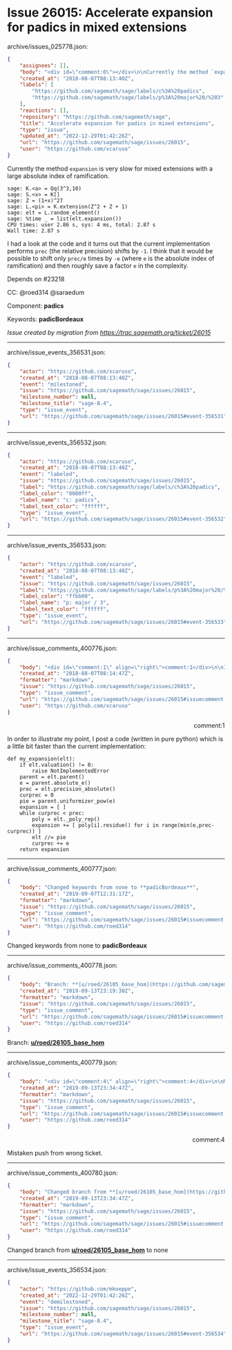 # Issue 26015: Accelerate expansion for padics in mixed extensions

archive/issues_025778.json:
```json
{
    "assignees": [],
    "body": "<div id=\"comment:0\"></div>\n\nCurrently the method `expansion` is very slow for mixed extensions with a large absolute index of ramification.\n\n```\nsage: K.<a> = Qq(3^3,10)\nsage: S.<x> = K[]\nsage: Z = (1+x)^27\nsage: L.<pi> = K.extension(Z^2 + Z + 1)\nsage: elt = L.random_element()\nsage: %time _ = list(elt.expansion())\nCPU times: user 2.86 s, sys: 4 ms, total: 2.87 s\nWall time: 2.87 s\n```\n\nI had a look at the code and it turns out that the current implementation performs `prec` (the relative precision) shifts by `-1`. I think that it would be possible to shift only `prec/e` times by `-e` (where `e` is the absolute index of ramification) and then roughly save a factor `e` in the complexity.\n\nDepends on #23218\n\nCC:  @roed314 @saraedum\n\nComponent: **padics**\n\nKeywords: **padicBordeaux**\n\n_Issue created by migration from https://trac.sagemath.org/ticket/26015_\n\n",
    "created_at": "2018-08-07T08:13:40Z",
    "labels": [
        "https://github.com/sagemath/sage/labels/c%3A%20padics",
        "https://github.com/sagemath/sage/labels/p%3A%20major%20/%203"
    ],
    "reactions": [],
    "repository": "https://github.com/sagemath/sage",
    "title": "Accelerate expansion for padics in mixed extensions",
    "type": "issue",
    "updated_at": "2022-12-29T01:42:26Z",
    "url": "https://github.com/sagemath/sage/issues/26015",
    "user": "https://github.com/xcaruso"
}
```
<div id="comment:0"></div>

Currently the method `expansion` is very slow for mixed extensions with a large absolute index of ramification.

```
sage: K.<a> = Qq(3^3,10)
sage: S.<x> = K[]
sage: Z = (1+x)^27
sage: L.<pi> = K.extension(Z^2 + Z + 1)
sage: elt = L.random_element()
sage: %time _ = list(elt.expansion())
CPU times: user 2.86 s, sys: 4 ms, total: 2.87 s
Wall time: 2.87 s
```

I had a look at the code and it turns out that the current implementation performs `prec` (the relative precision) shifts by `-1`. I think that it would be possible to shift only `prec/e` times by `-e` (where `e` is the absolute index of ramification) and then roughly save a factor `e` in the complexity.

Depends on #23218

CC:  @roed314 @saraedum

Component: **padics**

Keywords: **padicBordeaux**

_Issue created by migration from https://trac.sagemath.org/ticket/26015_





---

archive/issue_events_356531.json:
```json
{
    "actor": "https://github.com/xcaruso",
    "created_at": "2018-08-07T08:13:40Z",
    "event": "milestoned",
    "issue": "https://github.com/sagemath/sage/issues/26015",
    "milestone_number": null,
    "milestone_title": "sage-8.4",
    "type": "issue_event",
    "url": "https://github.com/sagemath/sage/issues/26015#event-356531"
}
```



---

archive/issue_events_356532.json:
```json
{
    "actor": "https://github.com/xcaruso",
    "created_at": "2018-08-07T08:13:40Z",
    "event": "labeled",
    "issue": "https://github.com/sagemath/sage/issues/26015",
    "label": "https://github.com/sagemath/sage/labels/c%3A%20padics",
    "label_color": "0000ff",
    "label_name": "c: padics",
    "label_text_color": "ffffff",
    "type": "issue_event",
    "url": "https://github.com/sagemath/sage/issues/26015#event-356532"
}
```



---

archive/issue_events_356533.json:
```json
{
    "actor": "https://github.com/xcaruso",
    "created_at": "2018-08-07T08:13:40Z",
    "event": "labeled",
    "issue": "https://github.com/sagemath/sage/issues/26015",
    "label": "https://github.com/sagemath/sage/labels/p%3A%20major%20/%203",
    "label_color": "ffbb00",
    "label_name": "p: major / 3",
    "label_text_color": "ffffff",
    "type": "issue_event",
    "url": "https://github.com/sagemath/sage/issues/26015#event-356533"
}
```



---

archive/issue_comments_400776.json:
```json
{
    "body": "<div id=\"comment:1\" align=\"right\">comment:1</div>\n\nIn order to illustrate my point, I post a code (written in pure python) which is a little bit faster than the current implementation:\n\n```\ndef my_expansion(elt):\n    if elt.valuation() != 0:\n        raise NotImplementedError\n    parent = elt.parent()\n    e = parent.absolute_e()\n    prec = elt.precision_absolute()\n    curprec = 0\n    pie = parent.uniformizer_pow(e)\n    expansion = [ ]\n    while curprec < prec:\n        poly = elt._poly_rep()\n        expansion += [ poly[i].residue() for i in range(min(e,prec-curprec)) ]\n        elt //= pie\n        curprec += e\n    return expansion\n```",
    "created_at": "2018-08-07T08:14:47Z",
    "formatter": "markdown",
    "issue": "https://github.com/sagemath/sage/issues/26015",
    "type": "issue_comment",
    "url": "https://github.com/sagemath/sage/issues/26015#issuecomment-400776",
    "user": "https://github.com/xcaruso"
}
```

<div id="comment:1" align="right">comment:1</div>

In order to illustrate my point, I post a code (written in pure python) which is a little bit faster than the current implementation:

```
def my_expansion(elt):
    if elt.valuation() != 0:
        raise NotImplementedError
    parent = elt.parent()
    e = parent.absolute_e()
    prec = elt.precision_absolute()
    curprec = 0
    pie = parent.uniformizer_pow(e)
    expansion = [ ]
    while curprec < prec:
        poly = elt._poly_rep()
        expansion += [ poly[i].residue() for i in range(min(e,prec-curprec)) ]
        elt //= pie
        curprec += e
    return expansion
```



---

archive/issue_comments_400777.json:
```json
{
    "body": "Changed keywords from none to **padicBordeaux**",
    "created_at": "2019-09-07T12:31:17Z",
    "formatter": "markdown",
    "issue": "https://github.com/sagemath/sage/issues/26015",
    "type": "issue_comment",
    "url": "https://github.com/sagemath/sage/issues/26015#issuecomment-400777",
    "user": "https://github.com/roed314"
}
```

Changed keywords from none to **padicBordeaux**



---

archive/issue_comments_400778.json:
```json
{
    "body": "Branch: **[u/roed/26105_base_hom](https://github.com/sagemath/sagetrac-mirror/tree/u/roed/26105_base_hom)**",
    "created_at": "2019-09-13T23:19:30Z",
    "formatter": "markdown",
    "issue": "https://github.com/sagemath/sage/issues/26015",
    "type": "issue_comment",
    "url": "https://github.com/sagemath/sage/issues/26015#issuecomment-400778",
    "user": "https://github.com/roed314"
}
```

Branch: **[u/roed/26105_base_hom](https://github.com/sagemath/sagetrac-mirror/tree/u/roed/26105_base_hom)**



---

archive/issue_comments_400779.json:
```json
{
    "body": "<div id=\"comment:4\" align=\"right\">comment:4</div>\n\nMistaken push from wrong ticket.",
    "created_at": "2019-09-13T23:34:47Z",
    "formatter": "markdown",
    "issue": "https://github.com/sagemath/sage/issues/26015",
    "type": "issue_comment",
    "url": "https://github.com/sagemath/sage/issues/26015#issuecomment-400779",
    "user": "https://github.com/roed314"
}
```

<div id="comment:4" align="right">comment:4</div>

Mistaken push from wrong ticket.



---

archive/issue_comments_400780.json:
```json
{
    "body": "Changed branch from **[u/roed/26105_base_hom](https://github.com/sagemath/sagetrac-mirror/tree/u/roed/26105_base_hom)** to none",
    "created_at": "2019-09-13T23:34:47Z",
    "formatter": "markdown",
    "issue": "https://github.com/sagemath/sage/issues/26015",
    "type": "issue_comment",
    "url": "https://github.com/sagemath/sage/issues/26015#issuecomment-400780",
    "user": "https://github.com/roed314"
}
```

Changed branch from **[u/roed/26105_base_hom](https://github.com/sagemath/sagetrac-mirror/tree/u/roed/26105_base_hom)** to none



---

archive/issue_events_356534.json:
```json
{
    "actor": "https://github.com/mkoeppe",
    "created_at": "2022-12-29T01:42:26Z",
    "event": "demilestoned",
    "issue": "https://github.com/sagemath/sage/issues/26015",
    "milestone_number": null,
    "milestone_title": "sage-8.4",
    "type": "issue_event",
    "url": "https://github.com/sagemath/sage/issues/26015#event-356534"
}
```
